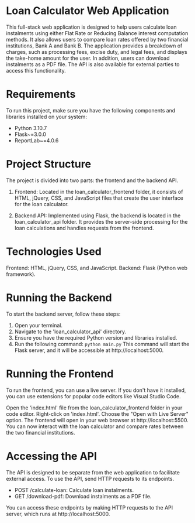 # Loan Calculator Web Application
This full-stack web application is designed to help users calculate loan instalments using either Flat Rate or Reducing Balance interest computation methods. It also allows users to compare loan rates offered by two financial institutions, Bank A and Bank B. The application provides a breakdown of charges, such as processing fees, excise duty, and legal fees, and displays the take-home amount for the user. In addition, users can download instalments as a PDF file. The API is also available for external parties to access this functionality.

# Requirements
To run this project, make sure you have the following components and libraries installed on your system:

* Python 3.10.7
* Flask~=3.0.0
* ReportLab~=4.0.6

# Project Structure
The project is divided into two parts: the frontend and the backend API.

1. Frontend: Located in the loan_calculator_frontend folder, it consists of HTML, jQuery, CSS, and JavaScript files that create the user interface for the loan calculator.

2. Backend API: Implemented using Flask, the backend is located in the loan_calculator_api folder. It provides the server-side processing for the loan calculations and handles requests from the frontend.

# Technologies Used
Frontend: HTML, jQuery, CSS, and JavaScript.
Backend: Flask (Python web framework).

# Running the Backend
To start the backend server, follow these steps:

1. Open your terminal.
2. Navigate to the 'loan_calculator_api' directory.
3. Ensure you have the required Python version and libraries installed.
4. Run the following command: `python main.py`
This command will start the Flask server, and it will be accessible at http://localhost:5000.

# Running the Frontend
To run the frontend, you can use a live server. If you don't have it installed, you can use extensions for popular code editors like Visual Studio Code.

Open the 'index.html' file from the loan_calculator_frontend folder in your code editor.
Right-click on 'index.html'.
Choose the "Open with Live Server" option.
The frontend will open in your web browser at http://localhost:5500. You can now interact with the loan calculator and compare rates between the two financial institutions.

# Accessing the API
The API is designed to be separate from the web application to facilitate external access. To use the API, send HTTP requests to its endpoints.

* POST /calculate-loan: Calculate loan instalments.
* GET /download-pdf: Download instalments as a PDF file.

You can access these endpoints by making HTTP requests to the API server, which runs at http://localhost:5000.
